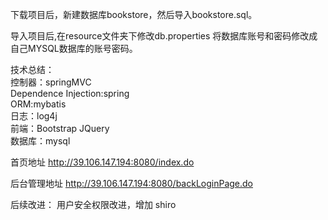 下载项目后，新建数据库bookstore，然后导入bookstore.sql。

导入项目后,在resource文件夹下修改db.properties 将数据库账号和密码修改成自己MYSQL数据库的账号密码。

技术总结：<br>
  控制器：springMVC <br>
  Dependence Injection:spring<br>
  ORM:mybatis<br>
  日志：log4j<br>
  前端：Bootstrap JQuery<br>
  数据库：mysql<br>



首页地址 http://39.106.147.194:8080/index.do

后台管理地址 http://39.106.147.194:8080/backLoginPage.do


后续改进：
用户安全权限改进，增加 shiro<br>


